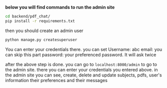 **below you will find commands to run the admin site**

```sh
cd backend/pdf_chat/
pip install -r requirements.txt

```

then you should create an admin user

```sh
python manage.py createsuperuser
```
You can enter your credentials there. you can set
Username: abc
email: you can skip this part
password: your preferenced password. It will ask twice

after the above step is done. you can go to 
`localhost:8000/admin` to go to the admin site. there you can
enter your credentials you entered above. in the admin site
you can see, create, delete and update subjects, pdfs, 
user's information their preferences and their messages